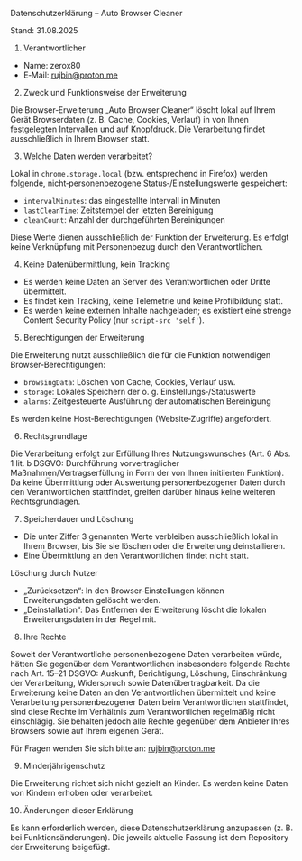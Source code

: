Datenschutzerklärung – Auto Browser Cleaner

Stand: 31.08.2025

1. Verantwortlicher

- Name: zerox80
- E‑Mail: rujbin@proton.me

2. Zweck und Funktionsweise der Erweiterung

Die Browser‑Erweiterung „Auto Browser Cleaner“ löscht lokal auf Ihrem Gerät Browserdaten (z. B. Cache, Cookies, Verlauf) in von Ihnen festgelegten Intervallen und auf Knopfdruck. Die Verarbeitung findet ausschließlich in Ihrem Browser statt.

3. Welche Daten werden verarbeitet?

Lokal in `chrome.storage.local` (bzw. entsprechend in Firefox) werden folgende, nicht‑personenbezogene Status‑/Einstellungswerte gespeichert:

- `intervalMinutes`: das eingestellte Intervall in Minuten
- `lastCleanTime`: Zeitstempel der letzten Bereinigung
- `cleanCount`: Anzahl der durchgeführten Bereinigungen

Diese Werte dienen ausschließlich der Funktion der Erweiterung. Es erfolgt keine Verknüpfung mit Personenbezug durch den Verantwortlichen.

4. Keine Datenübermittlung, kein Tracking

- Es werden keine Daten an Server des Verantwortlichen oder Dritte übermittelt.
- Es findet kein Tracking, keine Telemetrie und keine Profilbildung statt.
- Es werden keine externen Inhalte nachgeladen; es existiert eine strenge Content Security Policy (nur `script-src 'self'`).

5. Berechtigungen der Erweiterung

Die Erweiterung nutzt ausschließlich die für die Funktion notwendigen Browser‑Berechtigungen:

- `browsingData`: Löschen von Cache, Cookies, Verlauf usw.
- `storage`: Lokales Speichern der o. g. Einstellungs‑/Statuswerte
- `alarms`: Zeitgesteuerte Ausführung der automatischen Bereinigung

Es werden keine Host‑Berechtigungen (Website‑Zugriffe) angefordert.

6. Rechtsgrundlage

Die Verarbeitung erfolgt zur Erfüllung Ihres Nutzungswunsches (Art. 6 Abs. 1 lit. b DSGVO: Durchführung vorvertraglicher Maßnahmen/Vertragserfüllung in Form der von Ihnen initiierten Funktion). Da keine Übermittlung oder Auswertung personenbezogener Daten durch den Verantwortlichen stattfindet, greifen darüber hinaus keine weiteren Rechtsgrundlagen.

7. Speicherdauer und Löschung

- Die unter Ziffer 3 genannten Werte verbleiben ausschließlich lokal in Ihrem Browser, bis Sie sie löschen oder die Erweiterung deinstallieren.
- Eine Übermittlung an den Verantwortlichen findet nicht statt.

Löschung durch Nutzer

- „Zurücksetzen“: In den Browser‑Einstellungen können Erweiterungsdaten gelöscht werden.
- „Deinstallation“: Das Entfernen der Erweiterung löscht die lokalen Erweiterungsdaten in der Regel mit.

8. Ihre Rechte

Soweit der Verantwortliche personenbezogene Daten verarbeiten würde, hätten Sie gegenüber dem Verantwortlichen insbesondere folgende Rechte nach Art. 15–21 DSGVO: Auskunft, Berichtigung, Löschung, Einschränkung der Verarbeitung, Widerspruch sowie Datenübertragbarkeit. Da die Erweiterung keine Daten an den Verantwortlichen übermittelt und keine Verarbeitung personenbezogener Daten beim Verantwortlichen stattfindet, sind diese Rechte im Verhältnis zum Verantwortlichen regelmäßig nicht einschlägig. Sie behalten jedoch alle Rechte gegenüber dem Anbieter Ihres Browsers sowie auf Ihrem eigenen Gerät.

Für Fragen wenden Sie sich bitte an: rujbin@proton.me

9. Minderjährigenschutz

Die Erweiterung richtet sich nicht gezielt an Kinder. Es werden keine Daten von Kindern erhoben oder verarbeitet.

10. Änderungen dieser Erklärung

Es kann erforderlich werden, diese Datenschutzerklärung anzupassen (z. B. bei Funktionsänderungen). Die jeweils aktuelle Fassung ist dem Repository der Erweiterung beigefügt.

